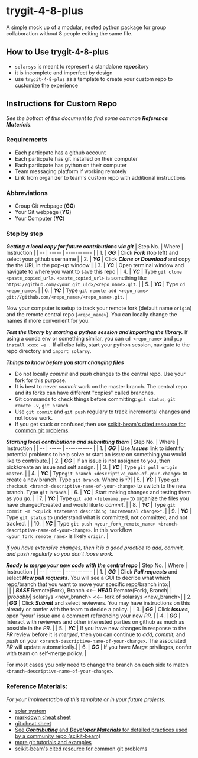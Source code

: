 # trygit-4-8-plus
A simple mock up of a modular, nested python package for group collaboration without 8 people editing the same file.

## How to Use trygit-4-8-plus 
* `solarsys` is meant to represent a standalone ***repo***sitory
* it is incomplete and imperfect by design
* use `trygit-4-8-plus` as a template to create your custom repo to customize the experience
  
## Instructions for Custom Repo
*See the bottom of this document to find some common **Reference Materials**.* 
### Requirements
- Each particpate has a github account
- Each particpate has git installed on their computer
- Each particpate has python on their computer 
- Team messaging platform if working remotely
- Link from organizer to team's custom repo with additional instructions
### Abbreviations
- Group Git webpage (**GG**)
- Your Git webpage (**YG**)
- Your Computer (**YC**)
### Step by step
***Getting a local copy for future contributions via git***
| Step No. | Where | Instruction |
| -- | ----- | ----------- |
| 1. | ***GG*** | Click ***Fork*** (top left) and select your github username |
| 2. | ***YG*** | Click ***Clone or Download*** and copy the the URL in the pop-up window |
| 3. | ***YC*** | Open terminal window and navigate to where you want to save this repo |
| 4. | ***YC*** | Type `git clone <paste_copied_url>`. `<paste_copied_url>` is something like `https://github.com/<your_git_uid>/<repo_name>.git`. |
| 5. | ***YC*** | Type `cd <repo_name>`.  |
| 6. | ***YC*** | Type `git remote add <repo_name> git://github.com/<repo_name>/<repo_name>.git`.  |

Now your computer is setup to track your remote fork (default name `origin`) and the remote central repo (`<repo_name>`). You can locally change the names if more convenient for you.  

***Test the library by starting a python session and importing the library.*** If using a conda env or something simliar, you can `cd <repo_name>` and `pip install xxxx -e .` If all else fails, start your python session, navigate to the repo directory and `import solarsy`.

***Things to know before you start changing files***
- Do not locally *commit* and *push* changes to the central repo. Use your fork for this purpose.
- It is best to never *commit* work on the master branch. The central repo and its forks can have different "copies" called branches. 
- Git commands to check things before committing: `git status`, `git remote -v`, `git branch`
- Use `git commit` and `git push` regulary to track incremental changes and not loose work. 
- If you get stuck or confused,then use [scikit-beam's cited resource for common git problems](http://sethrobertson.github.io/GitFixUm/fixup.html).

***Starting local contributions and submitting them***
| Step No. | Where | Instruction |
| -- | ----- | ----------- |
| 1. | ***GG*** | Use ***Issues*** link to identify potential problems to help solve or start an *issue* on something you would like to contribute.|
| 2. | ***GG*** | If an issue is not assigned to you, then pick/create an issue and self assign. |
| 3. | ***YC*** | Type `git pull origin master`. |
| 4. | ***YC*** | Type`git branch <descriptive_name-of-your-change>` to create a new branch. Type `git branch`. Where is `*`?|
| 5. | ***YC*** | Type `git checkout <branch-descriptive-name-of-your-change>` to switch to the new branch. Type `git branch`.|
| 6. | ***YC*** | Start making changes and testing them as you go. |
| 7. | ***YC*** | Type `git add <filename.py>` to organize the files you have changed/created and would like to *commit*. |
| 8. | ***YC*** | Type `git commit -m "<quick statement describing incremental change>"`.  |
| 9. | ***YC*** | Type `git status` to understand what is committed, not committed, and not tracked. |
| 10. | ***YC*** | Type `git push <your_fork_remote_name> <branch-descriptive-name-of-your-change>`. In this workflow `<your_fork_remote_name>` is likely `origin`. |

*If you have extensive changes, then it is a good practice to *add*, *commit*, and *push* regularly so you don't loose work.*

***Ready to merge your new code with the central repo***
| Step No. | Where | Instruction |
| -- | ----- | ----------- |
| 1. | ***GG*** | Click ***Pull requests*** and select ***New pull requests***. You will see a GUI to decribe what which repo/branch that you want to move your specific repo/branch into:|   
|    |          | ***BASE*** Remote(Fork), Branch <<-- ***HEAD*** Remote(Fork), Branch|
|    |*probably*| solarsys <new_branch> <<-- fork of solarsys <new_branch>|
| 2. | ***GG*** | Click ***Submit*** and select reviewers. You may have instructions on this already or confer with the team to decide a policy.  |
| 3. | ***GG*** | Click ***Issues***, open "your" issue and a comment referencing your new *PR*. |
| 4. | ***GG*** | Interact with reviewers and other interested parties on github as much as possible in the *PR*. |
| 5. | ***YC*** | If you have new changes in response to the *PR* review before it is *merged*, then you can continue to *add*, *commit*, and *push* on your `<branch-descriptive-name-of-your-change>`. The associated *PR* will update automatically.|
| 6. | ***GG*** | If you have *Merge* privileges, confer with team on self-merge policy. |

For most cases you only need to change the branch on each side to match `<branch-descriptive-name-of-your-change>`.


### Reference Materials: 
*For your implmentation of this template or in your future projects.*
- [solar system](https://solarsystem.nasa.gov/planets/in-depth/#the_new_definition_of_planet_otp)
- [markdown cheat sheet](https://www.markdownguide.org/cheat-sheet/)
- [git cheat sheet](https://github.github.com/training-kit/downloads/github-git-cheat-sheet.pdf)
- [See ***Contributing*** and ***Developer Materials*** for detailed practices used by a community repo (scikit-beam)](https://scikit-beam.github.io/scikit-beam/ )
- [more git tutorials and examples](http://try.github.io/)
- [scikit-beam's cited resource for common git problems](http://sethrobertson.github.io/GitFixUm/fixup.html)
